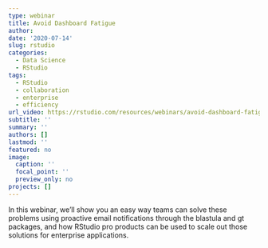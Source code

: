 ```yaml
---
type: webinar
title: Avoid Dashboard Fatigue
author: 
date: '2020-07-14'
slug: rstudio
categories:
  - Data Science
  - RStudio
tags:
  - RStudio
  - collaboration
  - enterprise
  - efficiency
url_video: https://rstudio.com/resources/webinars/avoid-dashboard-fatigue/
subtitle: ''
summary: ''
authors: []
lastmod: ''
featured: no
image:
  caption: ''
  focal_point: ''
  preview_only: no
projects: []
---
```

In this webinar, we’ll show you an easy way teams can solve these problems using proactive email notifications through the blastula and gt packages, and how RStudio pro products can be used to scale out those solutions for enterprise applications.
